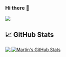 ### Hi there 👋

<div align = "left">
    <a href= "https://www.linkedin.com/in/sandiindika/" target= "_blank" >
        <img src = "https://img.shields.io/badge/linkedin-%230077B5.svg?style=for-the-badge&logo=linkedin&logoColor=white">
    </a>
</div>

## &#x1f4c8; GitHub Stats

<a href="https://github.com/sandiindika/sandiindika">
  <img align="center" src="https://github-readme-stats.vercel.app/api/top-langs/?username=sandiindika&hide=java,html&title_color=ffffff&text_color=c9cacc&icon_color=2bbc8a&bg_color=1d1f21" />
</a>
<a href="https://github.com/sandiindika/sandiindika">
  <img align="center" src="https://github-readme-stats.vercel.app/api?username=sandiindika&show_icons=true&line_height=27&count_private=true&title_color=ffffff&text_color=c9cacc&icon_color=2bbc8a&bg_color=1d1f21" alt="Martin's GitHub Stats" />
</a>
